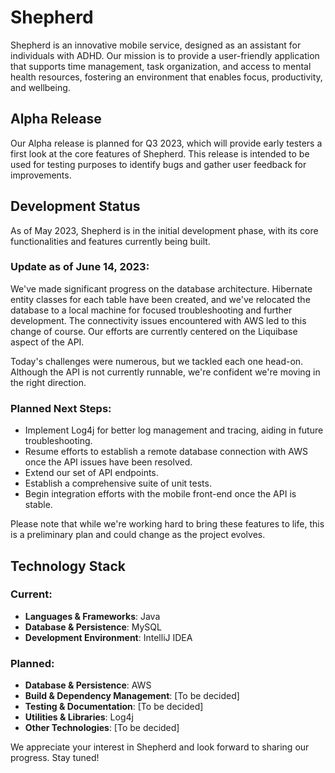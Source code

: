 # Shepherd

Shepherd is an innovative mobile service, designed as an assistant for individuals with ADHD. Our mission is to provide a user-friendly application that supports time management, task organization, and access to mental health resources, fostering an environment that enables focus, productivity, and wellbeing.

## Alpha Release

Our Alpha release is planned for Q3 2023, which will provide early testers a first look at the core features of Shepherd. This release is intended to be used for testing purposes to identify bugs and gather user feedback for improvements.

## Development Status

As of May 2023, Shepherd is in the initial development phase, with its core functionalities and features currently being built.

### Update as of June 14, 2023:

We've made significant progress on the database architecture. Hibernate entity classes for each table have been created, and we've relocated the database to a local machine for focused troubleshooting and further development. The connectivity issues encountered with AWS led to this change of course. Our efforts are currently centered on the Liquibase aspect of the API.

Today's challenges were numerous, but we tackled each one head-on. Although the API is not currently runnable, we're confident we're moving in the right direction.

### Planned Next Steps:

- Implement Log4j for better log management and tracing, aiding in future troubleshooting.
- Resume efforts to establish a remote database connection with AWS once the API issues have been resolved.
- Extend our set of API endpoints.
- Establish a comprehensive suite of unit tests.
- Begin integration efforts with the mobile front-end once the API is stable.

Please note that while we're working hard to bring these features to life, this is a preliminary plan and could change as the project evolves.

## Technology Stack

### Current:

- **Languages & Frameworks**: Java
- **Database & Persistence**: MySQL
- **Development Environment**: IntelliJ IDEA

### Planned:

- **Database & Persistence**: AWS
- **Build & Dependency Management**: [To be decided]
- **Testing & Documentation**: [To be decided]
- **Utilities & Libraries**: Log4j
- **Other Technologies**: [To be decided]

We appreciate your interest in Shepherd and look forward to sharing our progress. Stay tuned!
